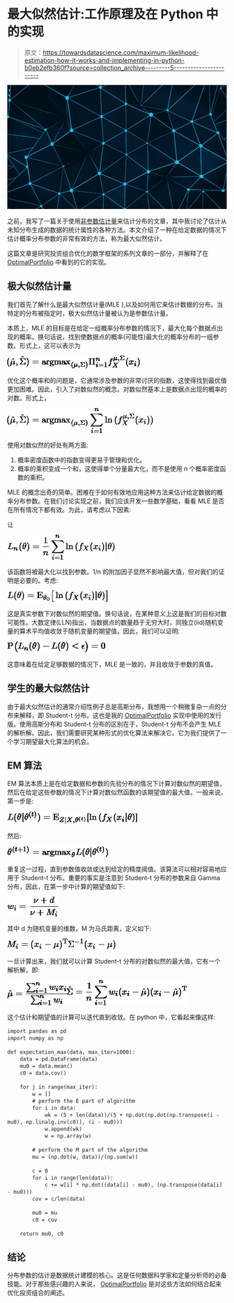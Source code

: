 # 最大似然估计:工作原理及在 Python 中的实现

> 原文：<https://towardsdatascience.com/maximum-likelihood-estimation-how-it-works-and-implementing-in-python-b0eb2efb360f?source=collection_archive---------5----------------------->

![](img/eff20325e503f4b465a7b31588f831d6.png)

之前，我写了一篇关于使用[非参数估计量](/estimating-distributions-nonparametric-713ccf0647b)来估计分布的文章，其中我讨论了估计从未知分布生成的数据的统计属性的各种方法。本文介绍了一种在给定数据的情况下估计概率分布参数的非常有效的方法，称为最大似然估计。

这篇文章是研究投资组合优化的数学框架的系列文章的一部分，并解释了在 [OptimalPortfolio](https://github.com/VivekPa/OptimalPortfolio) 中看到的它的实现。

## 极大似然估计量

我们首先了解什么是最大似然估计量(MLE ),以及如何用它来估计数据的分布。当特定的分布被指定时，极大似然估计量被认为是参数估计量。

本质上，MLE 的目标是在给定一组概率分布参数的情况下，最大化每个数据点出现的概率。换句话说，找到使数据点的概率(可能性)最大化的概率分布的一组参数。形式上，这可以表示为

![](img/4aa84f420bf3b37a0d9b55e29c648741.png)

优化这个概率和的问题是，它通常涉及参数的非常讨厌的指数，这使得找到最优值更加困难。因此，引入了对数似然的概念。对数似然基本上是数据点出现的概率的对数。形式上，

![](img/026a39fc9d11fb129b20af8fc9dca445.png)

使用对数似然的好处有两方面:

1.  概率密度函数中的指数变得更易于管理和优化。
2.  概率的乘积变成一个和，这使得单个分量最大化，而不是使用 n 个概率密度函数的乘积。

MLE 的概念出奇的简单。困难在于如何有效地应用这种方法来估计给定数据的概率分布参数。在我们讨论实现之前，我们应该开发一些数学基础，看看 MLE 是否在所有情况下都有效。为此，请考虑以下因素:

让

![](img/a0cd1b95c9bd23d8d686851d4b3826f6.png)

该函数将被最大化以找到参数。1/n 的附加因子显然不影响最大值，但对我们的证明是必要的。考虑:

![](img/79b2c5933b23c24a51375a49738224d7.png)

这是真实参数下对数似然的期望值。换句话说，在某种意义上这是我们的目标对数可能性。大数定律(LLN)指出，当数据点的数量趋于无穷大时，同独立(iid)随机变量的算术平均值收敛于随机变量的期望值。因此，我们可以证明:

![](img/ea801dd729977d1c5ddf5768685f7cd1.png)

这意味着在给定足够数据的情况下，MLE 是一致的，并且收敛于参数的真值。

## 学生的最大似然估计

由于最大似然估计的通常介绍性例子总是高斯分布，我想用一个稍微复杂一点的分布来解释，即 Student-t 分布。这也是我的 [OptimalPortfolio](https://github.com/VivekPa/OptimalPortfolio) 实现中使用的发行版。使用高斯分布和 Student-t 分布的区别在于，Student-t 分布不会产生 MLE 的解析解。因此，我们需要研究某种形式的优化算法来解决它。它为我们提供了一个学习期望最大化算法的机会。

## EM 算法

EM 算法本质上是在给定数据和参数的先验分布的情况下计算对数似然的期望值，然后在给定这些参数的情况下计算对数似然函数的该期望值的最大值。一般来说，第一步是:

![](img/7d8019238477b5d9aa9c6bef7862b061.png)

然后:

![](img/63e268e3fd902802751144ff19c325cb.png)

重复这一过程，直到参数值收敛或达到给定的精度阈值。该算法可以相对容易地应用于 Student-t 分布。重要的事实是注意到 Student-t 分布的参数来自 Gamma 分布，因此，在第一步中计算的期望值如下:

![](img/d5300da5b9d8dacf165ddd61eb5a4d16.png)

其中 d 为随机变量的维数，M 为马氏距离，定义如下:

![](img/bdd6c3d9855167a879e16db0d7fb852b.png)

一旦计算出来，我们就可以计算 Student-t 分布的对数似然的最大值，它有一个解析解，即:

![](img/81216ba5e51024d39b2ae1c95f39ccbd.png)![](img/87f4798882f83e1fb02ead5c0f5fbae6.png)

这个估计和期望值的计算可以迭代直到收敛。在 python 中，它看起来像这样:

```
import pandas as pd
import numpy as np

def expectation_max(data, max_iter=1000):
    data = pd.DataFrame(data)
    mu0 = data.mean()
    c0 = data.cov()

    for j in range(max_iter):
        w = []
        # perform the E part of algorithm
        for i in data:
            wk = (5 + len(data))/(5 + np.dot(np.dot(np.transpose(i - mu0), np.linalg.inv(c0)), (i - mu0)))
            w.append(wk)
            w = np.array(w)

        # perform the M part of the algorithm
        mu = (np.dot(w, data))/(np.sum(w))

        c = 0
        for i in range(len(data)):
            c += w[i] * np.dot((data[i] - mu0), (np.transpose(data[i] - mu0)))
        cov = c/len(data)

        mu0 = mu
        c0 = cov

    return mu0, c0
```

## 结论

分布参数的估计是数据统计建模的核心。这是任何数据科学家和定量分析师的必备技能。对于那些感兴趣的人来说， [OptimalPortfolio](https://github.com/VivekPa/OptimalPortfolio) 是对这些方法如何结合起来优化投资组合的阐述。